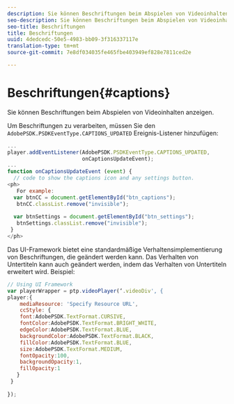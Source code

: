 ```yaml
---
description: Sie können Beschriftungen beim Abspielen von Videoinhalten anzeigen.
seo-description: Sie können Beschriftungen beim Abspielen von Videoinhalten anzeigen.
seo-title: Beschriftungen
title: Beschriftungen
uuid: 4dedcedc-50e5-4983-bb09-3f316337117e
translation-type: tm+mt
source-git-commit: 7e8df034035fe465fbe403949ef828e7811ced2e

---
```



# Beschriftungen{#captions}

Sie können Beschriftungen beim Abspielen von Videoinhalten anzeigen.

Um Beschriftungen zu verarbeiten, müssen Sie den `AdobePSDK.PSDKEventType.CAPTIONS_UPDATED` Ereignis-Listener hinzufügen:

```js
... 
player.addEventListener(AdobePSDK.PSDKEventType.CAPTIONS_UPDATED,  
                        onCaptionsUpdateEvent); 
... 
function onCaptionsUpdateEvent (event) { 
  // code to show the captions icon and any settings button. 
<ph>
   For example: 
  var btnCC = document.getElementById("btn_captions"); 
   btnCC.classList.remove("invisible"); 
   
  var btnSettings = document.getElementById("btn_settings"); 
   btnSettings.classList.remove("invisible"); 
 } 
</ph>
```

Das UI-Framework bietet eine standardmäßige Verhaltensimplementierung von Beschriftungen, die geändert werden kann. Das Verhalten von Untertiteln kann auch geändert werden, indem das Verhalten von Untertiteln erweitert wird. Beispiel:

```js
// Using UI Framework 
var playerWrapper = ptp.videoPlayer(‘.videoDiv', { 
player:{ 
    mediaResource: 'Specify Resource URL', 
    ccStyle: { 
    font:AdobePSDK.TextFormat.CURSIVE, 
    fontColor:AdobePSDK.TextFormat.BRIGHT_WHITE, 
    edgeColor:AdobePSDK.TextFormat.BLUE, 
    backgroundColor:AdobePSDK.TextFormat.BLACK, 
    fillColor:AdobePSDK.TextFormat.BLUE, 
    size:AdobePSDK.TextFormat.MEDIUM, 
    fontOpacity:100, 
    backgroundOpacity:1, 
    fillOpacity:1 
   } 
 } 
 
}); 
```

